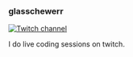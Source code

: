 ### glasschewerr

[![Twitch channel][twitch_badge]][twitch_url]

[twitch_badge]: https://img.shields.io/twitch/status/glass_chewer?style=social
[twitch_url]: https://www.twitch.tv/glass_chewer

I do live coding sessions on twitch.
